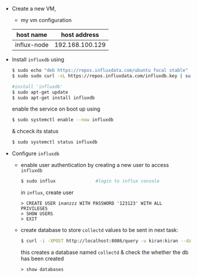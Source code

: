* Create a new VM,

    * my vm configuration

    host name | host address
    :--: | :--:
    influx-node | 192.168.100.129

* Install `influxdb` using

    ```bash
    $ sudo echo "deb https://repos.influxdata.com/ubuntu focal stable" | sudo tee /etc/apt/sources.list.d/influxdb.list             # add repo to ubuntu
    $ sudo sudo curl -sL https://repos.influxdata.com/influxdb.key | sudo apt-key add -             #import GPG key

    #install 'influxdb'
    $ sudo apt-get update
    $ sudo apt-get install influxdb
    ```

    enable the service on boot up using 
    
    ```bash
    $ sudo systemctl enable --now influxdb
    ```

    & chceck its status

    ```bash
    $ sudo systemctl status influxdb
    ```

* Configure `influxdb`

    * enable user authentication by creating a new user to access `influxdb`

        ```bash
        $ sudo influx               #login to influx console
        ```

        in `influx`, create user
        ```
        > CREATE USER inanzzz WITH PASSWORD '123123' WITH ALL PRIVILEGES
        > SHOW USERS
        > EXIT
        ```

    * create database to store `collectd` values to be sent in next task:

        ```bash
        $ curl -i -XPOST http://localhost:8086/query -u kiran:kiran --data-urlencode "q=CREATE DATABASE collectd"
        ```
        this creates a database named `collectd` & check the whether the db has been created
        ```
        > show databases
        ```


